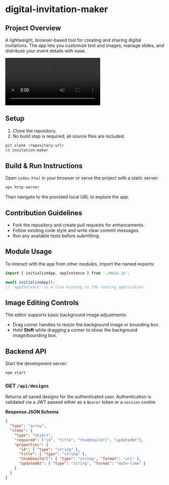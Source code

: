 # digital-invitation-maker

## Project Overview
A lightweight, browser-based tool for creating and sharing digital invitations.
The app lets you customize text and images, manage slides, and distribute your event details with ease.

![Demo of core features](Comp%201.webm)

## Setup
1. Clone the repository.
2. No build step is required; all source files are included.

```bash
git clone <repository-url>
cd invitation-maker
```

## Build & Run Instructions
Open `index.html` in your browser or serve the project with a static server:

```bash
npx http-server
```
Then navigate to the provided local URL to explore the app.

## Contribution Guidelines
- Fork the repository and create pull requests for enhancements.
- Follow existing code style and write clear commit messages.
- Run any available tests before submitting.

## Module Usage
To interact with the app from other modules, import the named exports:

```javascript
import { initializeApp, appInstance } from './main.js';

await initializeApp();
// `appInstance` is a live binding to the running application
```
 
## Image Editing Controls
The editor supports basic background image adjustments:

- Drag corner handles to resize the background image or bounding box.
- Hold **Shift** while dragging a corner to shear the background image/bounding box.

## Backend API
Start the development server:

```bash
npm start
```

### GET `/api/designs`
Returns all saved designs for the authenticated user. Authentication is
validated via a JWT passed either as a `Bearer` token or a `session`
cookie.

**Response JSON Schema**
```json
{
  "type": "array",
  "items": {
    "type": "object",
    "required": ["id", "title", "thumbnailUrl", "updatedAt"],
    "properties": {
      "id": { "type": "string" },
      "title": { "type": "string" },
      "thumbnailUrl": { "type": "string", "format": "uri" },
      "updatedAt": { "type": "string", "format": "date-time" }
    }
  }
}
```
